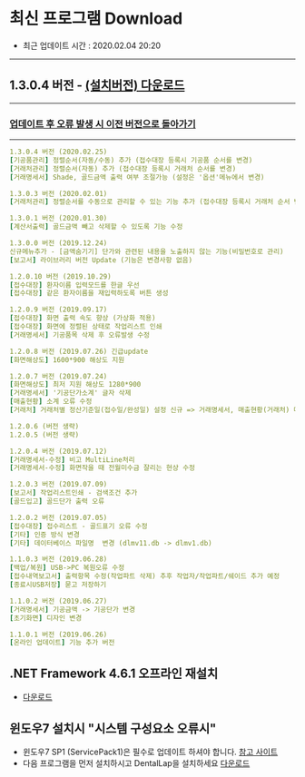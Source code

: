 # 최신 프로그램 Download
* 최근 업데이트 시간 : 2020.02.04 20:20

---
## 1.3.0.4 버전 - [(설치버전) 다운로드](support/update/download/DentalLab_install_1.3.0.4.zip)
---
### [업데이트 후 오류 발생 시 이전 버전으로 돌아가기](../update_history)
---


```yml
1.3.0.4 버전 (2020.02.25)
[기공품관리] 정렬순서(자동/수동) 추가 (접수대장 등록시 기공품 순서를 변경)
[거래처관리] 정렬순서(자동) 추가 (접수대장 등록시 거래처 순서를 변경)
[거래명세서] Shade, 골드금액 출력 여부 조절가능 (설정은 '옵션'메뉴에서 변경)

1.3.0.3 버전 (2020.02.01)
[거래처관리] 정렬순서를 수동으로 관리할 수 있는 기능 추가 (접수대장 등록시 거래처 순서 변경됨)

1.3.0.1 버전 (2020.01.30) 
[계산서출력] 골드금액 빼고 삭제할 수 있도록 기능 수정

1.3.0.0 버전 (2019.12.24) 
신규메뉴추가 - [금액숨기기] 단가와 관련된 내용을 노출하지 않는 기능(비밀번호로 관리)
[보고서] 라이브러리 버전 Update (기능은 변경사항 없음)

1.2.0.10 버전 (2019.10.29) 
[접수대장] 환자이름 입력모드를 한글 우선
[접수대장] 같은 환자이름을 재입력하도록 버튼 생성

1.2.0.9 버전 (2019.09.17) 
[접수대장] 화면 출력 속도 향상 (가상화 적용)
[접수대장] 화면에 정렬된 상태로 작업리스트 인쇄
[거래명세서] 기공품목 삭제 후 오류발생 수정

1.2.0.8 버전 (2019.07.26) 긴급update
[화면해상도] 1600*900 해상도 지원

1.2.0.7 버전 (2019.07.24)
[화면해상도] 최저 지원 해상도 1280*900
[거래명세서] '기공단가소계' 글자 삭제
[매출현황] 소계 오류 수정
[거래처] 거래처별 정산기준일(접수일/완성일) 설정 신규 => 거래명세서, 매출현황(거래처) 메뉴에 영향

1.2.0.6 (버전 생략)
1.2.0.5 (버전 생략)

1.2.0.4 버전 (2019.07.12)
[거래명세서-수정] 비고 MultiLine처리
[거래명세서-수정] 화면작을 때 전월미수금 잘리는 현상 수정

1.2.0.3 버전 (2019.07.09)
[보고서] 작업리스트인쇄 - 검색조건 추가
[골드입고] 골드단가 출력 오류

1.2.0.2 버전 (2019.07.05)
[접수대장] 접수리스트 - 골드표기 오류 수정
[기타] 인증 방식 변경
[기타] 데이터베이스 파일명  변경 (dlmv11.db -> dlmv1.db)

1.1.0.3 버전 (2019.06.28)
[백업/복원] USB->PC 복원오류 수정
[접수내역보고서] 출력항목 수정(작업파트 삭제) 추후 작업자/작업파트/쉐이드 추가 예정
[종료시USB저장] 묻고 저장하기

1.1.0.2 버전 (2019.06.27)
[거래명세서] 기공금액 -> 기공단가 변경
[초기화면] 디자인 변경

1.1.0.1 버전 (2019.06.26)
[온라인 업데이트] 기능 추가 버전

```

## .NET Framework 4.6.1 오프라인 재설치
* [다운로드](http://go.microsoft.com/fwlink/?LinkId=671728)

## 윈도우7 설치시 "시스템 구성요소 오류시"
* 윈도우7 SP1 (ServicePack1)은 필수로 업데이트 하셔야 합니다.
  [참고 사이트](https://support.microsoft.com/ko-kr/help/15090/windows-7-install-service-pack-1-sp1)
* 다음 프로그램을 먼저 설치하시고 DentalLap을 설치하세요
  [다운로드](support/update/download/NDP461-KB3102436-x86-x64-AllOS-ENU.zip)